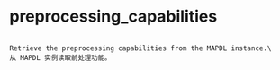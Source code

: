 # preprocessing_capabilities

```{property} property Information.preprocessing_capabilities

Retrieve the preprocessing capabilities from the MAPDL instance.\
从 MAPDL 实例读取前处理功能。


```